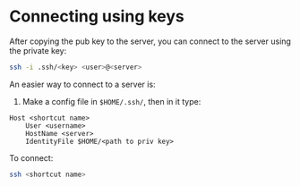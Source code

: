 # Connecting using keys

After copying the pub key to the server, you can connect to the server using the private key:

```bash
ssh -i .ssh/<key> <user>@<server>
```

An easier way to connect to a server is:  
1. Make a config file in `$HOME/.ssh/`, then in it type:
```
Host <shortcut name>  
    User <username>  
    HostName <server>  
    IdentityFile $HOME/<path to priv key>
```

To connect:
```bash
ssh <shortcut name>
```

